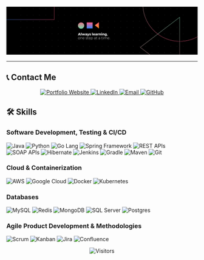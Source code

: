 <p align="center">
  <img src="assets/Banner.png" alt="Hero Image" style="max-width:100%; height:auto;">
</p>

---

## 📞 **Contact Me**

<p align="center">
  <a href="https://rakshitvahi.github.io/portfolio-website/" target="_blank">
    <img src="https://img.shields.io/badge/Portfolio-Visit%20My%20Website-orange?style=for-the-badge&logo=google-chrome" alt="Portfolio Website">
  </a>
  <a href="https://linkedin.com/in/rakshit-vahi" target="_blank">
    <img src="https://img.shields.io/badge/LinkedIn-Connect-blue?style=for-the-badge&logo=linkedin" alt="LinkedIn">
  </a>
  <a href="mailto:vahi.r@northeastern.edu" target="_blank">
    <img src="https://img.shields.io/badge/Email-Say%20Hi!-red?style=for-the-badge&logo=gmail" alt="Email">
  </a>
  <a href="https://github.com/RakshitVahi" target="_blank">
    <img src="https://img.shields.io/badge/GitHub-Visit%20My%20Repos-black?style=for-the-badge&logo=github" alt="GitHub">
  </a>
</p>

## 🛠️ **Skills**

### **Software Development, Testing & CI/CD**
<p>
  <img src="https://img.shields.io/badge/Java-007396?style=for-the-badge&logo=java&logoColor=white" alt="Java">
  <img src="https://img.shields.io/badge/Python-3776AB?style=for-the-badge&logo=python&logoColor=white" alt="Python">
  <img src="https://img.shields.io/badge/Go-00ADD8?style=for-the-badge&logo=go&logoColor=white" alt="Go Lang">
  <img src="https://img.shields.io/badge/Spring-6DB33F?style=for-the-badge&logo=spring&logoColor=white" alt="Spring Framework">
  <img src="https://img.shields.io/badge/REST%20APIs-FF6F00?style=for-the-badge&logo=api&logoColor=white" alt="REST APIs">
  <img src="https://img.shields.io/badge/SOAP-484848?style=for-the-badge&logo=soap&logoColor=white" alt="SOAP APIs">
  <img src="https://img.shields.io/badge/JPA%20(Hibernate)-59666C?style=for-the-badge&logo=hibernate&logoColor=white" alt="Hibernate">
  <img src="https://img.shields.io/badge/Jenkins-D24939?style=for-the-badge&logo=jenkins&logoColor=white" alt="Jenkins">
  <img src="https://img.shields.io/badge/Gradle-02303A?style=for-the-badge&logo=gradle&logoColor=white" alt="Gradle">
  <img src="https://img.shields.io/badge/Maven-C71A36?style=for-the-badge&logo=apache-maven&logoColor=white" alt="Maven">
  <img src="https://img.shields.io/badge/Git-F05032?style=for-the-badge&logo=git&logoColor=white" alt="Git">
</p>

### **Cloud & Containerization**
<p>
  <img src="https://img.shields.io/badge/AWS-232F3E?style=for-the-badge&logo=amazon-aws&logoColor=white" alt="AWS">
  <img src="https://img.shields.io/badge/GCP-4285F4?style=for-the-badge&logo=google-cloud&logoColor=white" alt="Google Cloud">
  <img src="https://img.shields.io/badge/Docker-2496ED?style=for-the-badge&logo=docker&logoColor=white" alt="Docker">
  <img src="https://img.shields.io/badge/Kubernetes-326CE5?style=for-the-badge&logo=kubernetes&logoColor=white" alt="Kubernetes">
</p>

### **Databases**
<p>
  <img src="https://img.shields.io/badge/MySQL-4479A1?style=for-the-badge&logo=mysql&logoColor=white" alt="MySQL">
  <img src="https://img.shields.io/badge/Redis-DC382D?style=for-the-badge&logo=redis&logoColor=white" alt="Redis">
  <img src="https://img.shields.io/badge/MongoDB-47A248?style=for-the-badge&logo=mongodb&logoColor=white" alt="MongoDB">
  <img src="https://img.shields.io/badge/SQL%20Server-CC2927?style=for-the-badge&logo=microsoft-sql-server&logoColor=white" alt="SQL Server">
  <img src="https://img.shields.io/badge/Postgres-336791?style=for-the-badge&logo=postgresql&logoColor=white" alt="Postgres">
</p>

### **Agile Product Development & Methodologies**
<p>
  <img src="https://img.shields.io/badge/Scrum-4A154B?style=for-the-badge&logo=scrum&logoColor=white" alt="Scrum">
  <img src="https://img.shields.io/badge/Kanban-008577?style=for-the-badge&logo=kanban&logoColor=white" alt="Kanban">
  <img src="https://img.shields.io/badge/Jira-0052CC?style=for-the-badge&logo=jira&logoColor=white" alt="Jira">
  <img src="https://img.shields.io/badge/Confluence-172B4D?style=for-the-badge&logo=confluence&logoColor=white" alt="Confluence">
</p>


<p align="center">
  <img src="https://visitor-badge.laobi.icu/badge?page_id=RakshitVahi" alt="Visitors">
</p>

